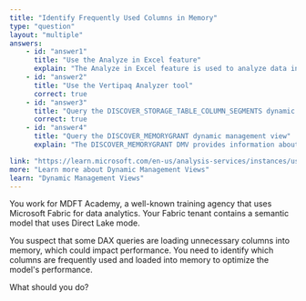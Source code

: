 ```yaml
---
title: "Identify Frequently Used Columns in Memory"
type: "question"
layout: "multiple"
answers:
    - id: "answer1"
      title: "Use the Analyze in Excel feature"
      explain: "The Analyze in Excel feature is used to analyze data in Excel, but it does not provide detailed information about column memory usage or column segment statistics."
    - id: "answer2"
      title: "Use the Vertipaq Analyzer tool"
      correct: true
    - id: "answer3"
      title: "Query the DISCOVER_STORAGE_TABLE_COLUMN_SEGMENTS dynamic management view"
      correct: true
    - id: "answer4"
      title: "Query the DISCOVER_MEMORYGRANT dynamic management view"
      explain: "The DISCOVER_MEMORYGRANT DMV provides information about memory grants for queries, but it does not show which columns are frequently loaded into memory."

link: "https://learn.microsoft.com/en-us/analysis-services/instances/use-dynamic-management-views-dmvs-to-monitor-analysis-services"
more: "Learn more about Dynamic Management Views"
learn: "Dynamic Management Views"
---
```


You work for MDFT Academy, a well-known training agency that uses Microsoft Fabric for data analytics. Your Fabric tenant contains a semantic model that uses Direct Lake mode. 

You suspect that some DAX queries are loading unnecessary columns into memory, which could impact performance. You need to identify which columns are frequently used and loaded into memory to optimize the model's performance.

What should you do?
